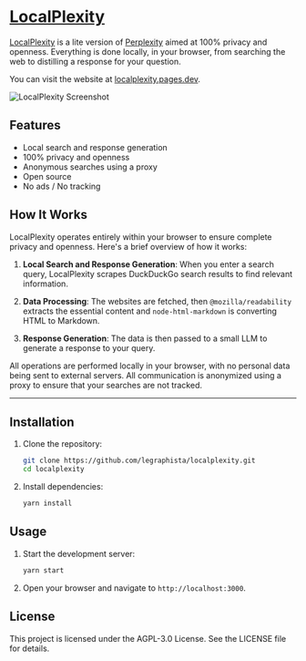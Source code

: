# [LocalPlexity](https://localplexity.pages.dev/)

[LocalPlexity](https://localplexity.pages.dev/) is a lite version of [Perplexity](https://www.perplexity.ai/) aimed at 100% privacy and openness. Everything is done locally, in your browser, from searching the web to distilling a response for your question.

You can visit the website at [localplexity.pages.dev](https://localplexity.pages.dev/).

![LocalPlexity Screenshot](https://raw.githubusercontent.com/legraphista/localplexity/master/assets/images/screenshot.png)

## Features

- Local search and response generation
- 100% privacy and openness
- Anonymous searches using a proxy
- Open source
- No ads / No tracking 

## How It Works

LocalPlexity operates entirely within your browser to ensure complete privacy and openness. Here's a brief overview of how it works:

1. **Local Search and Response Generation**: When you enter a search query, LocalPlexity scrapes DuckDuckGo search results to find relevant information. 

2. **Data Processing**: The websites are fetched, then `@mozilla/readability` extracts the essential content and `node-html-markdown` is converting HTML to Markdown.

3. **Response Generation**: The data is then passed to a small LLM to generate a response to your query.

All operations are performed locally in your browser, with no personal data being sent to external servers. All communication is anonymized using a proxy to ensure that your searches are not tracked.

___

## Installation

1. Clone the repository:
    ```sh
    git clone https://github.com/legraphista/localplexity.git
    cd localplexity
    ```

2. Install dependencies:
    ```sh
    yarn install
    ```

## Usage

1. Start the development server:
    ```sh
    yarn start
    ```

2. Open your browser and navigate to `http://localhost:3000`.

## License
This project is licensed under the AGPL-3.0 License. See the LICENSE file for details.
